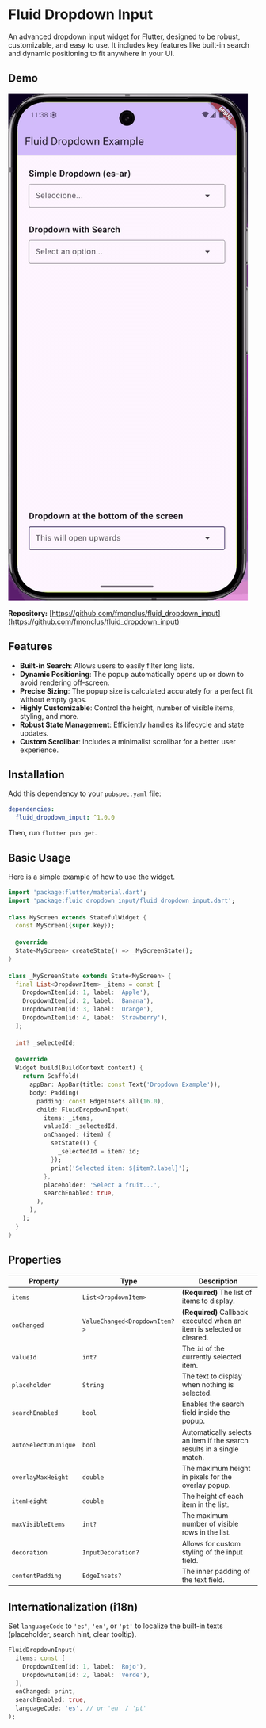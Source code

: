 # Fluid Dropdown Input

An advanced dropdown input widget for Flutter, designed to be robust, customizable, and easy to use. It includes key features like built-in search and dynamic positioning to fit anywhere in your UI.

## Demo

![Fluid Dropdown Input demo](screenshots/demo.gif)

**Repository:** [https://github.com/fmonclus/fluid_dropdown_input](https://github.com/fmonclus/fluid_dropdown_input)


## Features

- **Built-in Search**: Allows users to easily filter long lists.
- **Dynamic Positioning**: The popup automatically opens up or down to avoid rendering off-screen.
- **Precise Sizing**: The popup size is calculated accurately for a perfect fit without empty gaps.
- **Highly Customizable**: Control the height, number of visible items, styling, and more.
- **Robust State Management**: Efficiently handles its lifecycle and state updates.
- **Custom Scrollbar**: Includes a minimalist scrollbar for a better user experience.

## Installation

Add this dependency to your `pubspec.yaml` file:

```yaml
dependencies:
  fluid_dropdown_input: ^1.0.0
```

Then, run `flutter pub get`.

## Basic Usage

Here is a simple example of how to use the widget.

```dart
import 'package:flutter/material.dart';
import 'package:fluid_dropdown_input/fluid_dropdown_input.dart';

class MyScreen extends StatefulWidget {
  const MyScreen({super.key});

  @override
  State<MyScreen> createState() => _MyScreenState();
}

class _MyScreenState extends State<MyScreen> {
  final List<DropdownItem> _items = const [
    DropdownItem(id: 1, label: 'Apple'),
    DropdownItem(id: 2, label: 'Banana'),
    DropdownItem(id: 3, label: 'Orange'),
    DropdownItem(id: 4, label: 'Strawberry'),
  ];
  
  int? _selectedId;

  @override
  Widget build(BuildContext context) {
    return Scaffold(
      appBar: AppBar(title: const Text('Dropdown Example')),
      body: Padding(
        padding: const EdgeInsets.all(16.0),
        child: FluidDropdownInput(
          items: _items,
          valueId: _selectedId,
          onChanged: (item) {
            setState(() {
              _selectedId = item?.id;
            });
            print('Selected item: ${item?.label}');
          },
          placeholder: 'Select a fruit...',
          searchEnabled: true,
        ),
      ),
    );
  }
}
```

## Properties

| Property | Type | Description |
|---|---|---|
| `items` | `List<DropdownItem>` | **(Required)** The list of items to display. |
| `onChanged` | `ValueChanged<DropdownItem?>` | **(Required)** Callback executed when an item is selected or cleared. |
| `valueId` | `int?` | The `id` of the currently selected item. |
| `placeholder` | `String` | The text to display when nothing is selected. |
| `searchEnabled`| `bool` | Enables the search field inside the popup. |
| `autoSelectOnUnique`| `bool` | Automatically selects an item if the search results in a single match. |
| `overlayMaxHeight`| `double` | The maximum height in pixels for the overlay popup. |
| `itemHeight` | `double` | The height of each item in the list. |
| `maxVisibleItems`| `int?` | The maximum number of visible rows in the list. |
| `decoration` | `InputDecoration?` | Allows for custom styling of the input field. |
| `contentPadding`| `EdgeInsets?` | The inner padding of the text field. |
## Internationalization (i18n)

Set `languageCode` to `'es'`, `'en'`, or `'pt'` to localize the built-in texts (placeholder, search hint, clear tooltip).

```dart
FluidDropdownInput(
  items: const [
    DropdownItem(id: 1, label: 'Rojo'),
    DropdownItem(id: 2, label: 'Verde'),
  ],
  onChanged: print,
  searchEnabled: true,
  languageCode: 'es', // or 'en' / 'pt'
);
```
